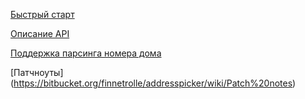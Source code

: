 [Быстрый старт](https://bitbucket.org/finnetrolle/addresspicker/wiki/%D0%9A%D1%80%D0%B0%D1%82%D0%BA%D0%BE%D0%B5%20%D1%80%D1%83%D0%BA%D0%BE%D0%B2%D0%BE%D0%B4%D1%81%D1%82%D0%B2%D0%BE%20%D0%BF%D0%BE%20%D1%80%D0%B0%D0%B1%D0%BE%D1%82%D0%B5)

[Описание API](https://bitbucket.org/finnetrolle/addresspicker/wiki/API%20%D0%B0%D0%B4%D1%80%D0%B5%D1%81%D0%BD%D0%BE%D0%B9%20%D0%BA%D0%BE%D0%BC%D0%BF%D0%BE%D0%BD%D0%B5%D0%BD%D1%82%D1%8B)

[Поддержка парсинга номера дома](https://bitbucket.org/finnetrolle/addresspicker/wiki/%D0%9F%D0%B0%D1%80%D1%81%D0%B5%D1%80%20%D0%BD%D0%BE%D0%BC%D0%B5%D1%80%D0%B0%20%D0%B4%D0%BE%D0%BC%D0%B0) 

[Патчноуты]
(https://bitbucket.org/finnetrolle/addresspicker/wiki/Patch%20notes)